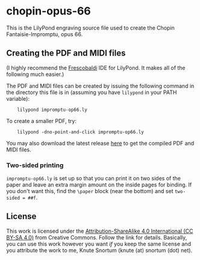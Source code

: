 # chopin-opus-66
This is the LilyPond engraving source file used to create the Chopin Fantaisie-Impromptu, opus 66.

## Creating the PDF and MIDI files
(I highly recommend the [Frescobaldi](https://www.frescobaldi.org/) IDE for LilyPond.  It makes all of the following much easier.)

The PDF and MIDI files can be created by issuing the following command in the directory this file is in (assuming you have `lilypond` in your PATH variable):

        lilypond impromptu-op66.ly

To create a smaller PDF, try:

        lilypond -dno-point-and-click impromptu-op66.ly

You may also download the latest release [here](https://github.com/ksnortum/chopin-opus-66/releases/latest) to get the compiled PDF and MIDI files.

### Two-sided printing
`impromptu-op66.ly` is set up so that you can print it on two sides of the paper and leave an extra margin amount on the inside pages for binding.  If you don't want this, find the `\paper` block (near the bottom) and set `two-sided = ##f`.

## License
This work is licensed under the [Attribution-ShareAlike 4.0 International (CC BY-SA 4.0)](https://creativecommons.org/licenses/by-sa/4.0/) from Creative Commons.  Follow the link for details.  Basically, you can use this work however you want *if* you keep the same license and you attribute the work to me, Knute Snortum (knute (at) snortum (dot) net). 

